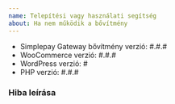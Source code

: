 ```yaml
---
name: Telepítési vagy használati segítség
about: Ha nem működik a bővítmény
---
```


- Simplepay Gateway bővítmény verzió: #.#.#
- WooCommerce verzió: #.#.#
- WordPress verzió: #
- PHP verzió: #.#.#

### Hiba leírása
